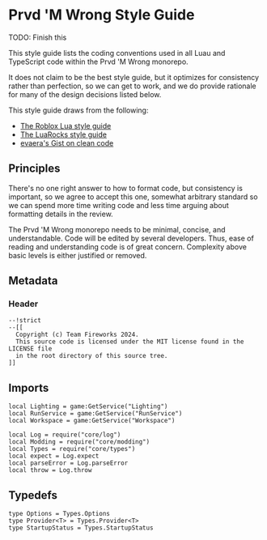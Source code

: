 # Prvd 'M Wrong Style Guide

TODO: Finish this

This style guide lists the coding conventions used in all Luau and TypeScript
code within the Prvd 'M Wrong monorepo.

It does not claim to be the best style guide, but it optimizes for consistency
rather than perfection, so we can get to work, and we do provide rationale for
many of the design decisions listed below.

This style guide draws from the following:

- [The Roblox Lua style guide](https://roblox.github.io/lua-style-guide/)
- [The LuaRocks style guide](https://github.com/luarocks/lua-style-guide)
- [evaera's Gist on clean code](https://gist.github.com/evaera/fee751d4e228dd262fe1174ba142a719)

## Principles

There's no one right answer to how to format code, but consistency is important,
so we agree to accept this one, somewhat arbitrary standard so we can spend more
time writing code and less time arguing about formatting details in the review.

The Prvd 'M Wrong monorepo needs to be minimal, concise, and understandable. Code
will be edited by several developers. Thus, ease of reading and understanding
code is of great concern. Complexity above basic levels is either justified or
removed.

## Metadata

### Header

```Luau
--!strict
--[[
  Copyright (c) Team Fireworks 2024.
  This source code is licensed under the MIT license found in the LICENSE file
  in the root directory of this source tree.
]]
```

## Imports

```Luau
local Lighting = game:GetService("Lighting")
local RunService = game:GetService("RunService")
local Workspace = game:GetService("Workspace")

local Log = require("core/log")
local Modding = require("core/modding")
local Types = require("core/types")
local expect = Log.expect
local parseError = Log.parseError
local throw = Log.throw
```

## Typedefs

```Luau
type Options = Types.Options
type Provider<T> = Types.Provider<T>
type StartupStatus = Types.StartupStatus
```
